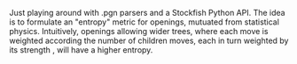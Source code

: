 Just playing around with .pgn parsers and a Stockfish Python API.
The idea is to formulate an "entropy" metric for openings, mutuated from statistical physics. Intuitively, openings allowing wider trees, where each move is weighted according the number of children moves, each in turn weighted by its strength , will have a higher entropy. 
